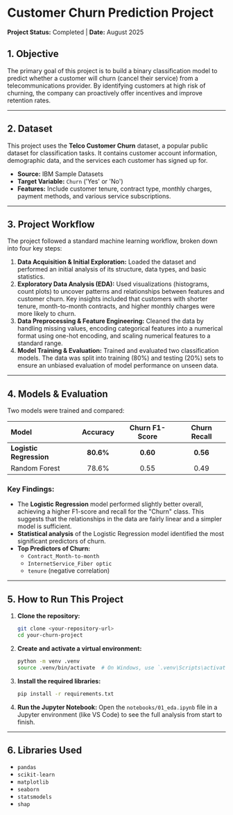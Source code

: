 # Customer Churn Prediction Project

**Project Status:** Completed | **Date:** August 2025

## 1. Objective

The primary goal of this project is to build a binary classification model to predict whether a customer will churn (cancel their service) from a telecommunications provider. By identifying customers at high risk of churning, the company can proactively offer incentives and improve retention rates.

---

## 2. Dataset

This project uses the **Telco Customer Churn** dataset, a popular public dataset for classification tasks. It contains customer account information, demographic data, and the services each customer has signed up for.

-   **Source:** IBM Sample Datasets
-   **Target Variable:** `Churn` ('Yes' or 'No')
-   **Features:** Include customer tenure, contract type, monthly charges, payment methods, and various service subscriptions.

---

## 3. Project Workflow

The project followed a standard machine learning workflow, broken down into four key steps:

1.  **Data Acquisition & Initial Exploration:** Loaded the dataset and performed an initial analysis of its structure, data types, and basic statistics.
2.  **Exploratory Data Analysis (EDA):** Used visualizations (histograms, count plots) to uncover patterns and relationships between features and customer churn. Key insights included that customers with shorter tenure, month-to-month contracts, and higher monthly charges were more likely to churn.
3.  **Data Preprocessing & Feature Engineering:** Cleaned the data by handling missing values, encoding categorical features into a numerical format using one-hot encoding, and scaling numerical features to a standard range.
4.  **Model Training & Evaluation:** Trained and evaluated two classification models. The data was split into training (80%) and testing (20%) sets to ensure an unbiased evaluation of model performance on unseen data.

---

## 4. Models & Evaluation

Two models were trained and compared:

| Model | Accuracy | Churn F1-Score | Churn Recall |
| :--- | :---: | :---: | :---: |
| **Logistic Regression** | **80.6%** | **0.60** | **0.56** |
| Random Forest | 78.6% | 0.55 | 0.49 |

### Key Findings:
-   The **Logistic Regression** model performed slightly better overall, achieving a higher F1-score and recall for the "Churn" class. This suggests that the relationships in the data are fairly linear and a simpler model is sufficient.
-   **Statistical analysis** of the Logistic Regression model identified the most significant predictors of churn.
-   **Top Predictors of Churn:**
    -   `Contract_Month-to-month`
    -   `InternetService_Fiber optic`
    -   `tenure` (negative correlation)

---

## 5. How to Run This Project

1.  **Clone the repository:**
    ```bash
    git clone <your-repository-url>
    cd your-churn-project
    ```

2.  **Create and activate a virtual environment:**
    ```bash
    python -m venv .venv
    source .venv/bin/activate  # On Windows, use `.venv\Scripts\activate`
    ```

3.  **Install the required libraries:**
    ```bash
    pip install -r requirements.txt
    ```

4.  **Run the Jupyter Notebook:**
    Open the `notebooks/01_eda.ipynb` file in a Jupyter environment (like VS Code) to see the full analysis from start to finish.

---

## 6. Libraries Used

-   `pandas`
-   `scikit-learn`
-   `matplotlib`
-   `seaborn`
-   `statsmodels`
-   `shap`